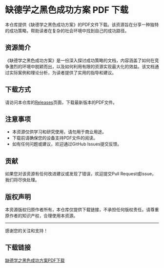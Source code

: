 # 缺德学之黑色成功方案 PDF 下载

本仓库提供《缺德学之黑色成功方案》的PDF文件下载。该资源旨在分享一种独特的成功策略，帮助读者在复杂的社会环境中找到自己的成功路径。

## 资源简介

《缺德学之黑色成功方案》是一份深入探讨成功策略的文档，内容涵盖了如何在竞争激烈的环境中脱颖而出，以及如何利用有限的资源实现最大化的效益。该文档通过实际案例和理论分析，为读者提供了实用的指导和建议。

## 下载方式

请访问本仓库的[Releases](https://github.com/your-repo/releases)页面，下载最新版本的PDF文件。

## 注意事项

- 本资源仅供学习和研究使用，请勿用于商业用途。
- 下载前请确保您的设备支持PDF文件的阅读。
- 如有任何问题或建议，欢迎通过GitHub Issues提交反馈。

## 贡献

如果您对该资源有任何改进建议或发现了错误，欢迎提交Pull Request或Issue，我们将尽快处理。

## 版权声明

本资源版权归原作者所有，本仓库仅提供下载链接，不承担任何版权责任。请尊重原作者的知识产权，合理使用本资源。

---

感谢您的关注和支持！

## 下载链接

[缺德学之黑色成功方案PDF下载](https://pan.quark.cn/s/d394145c5062)